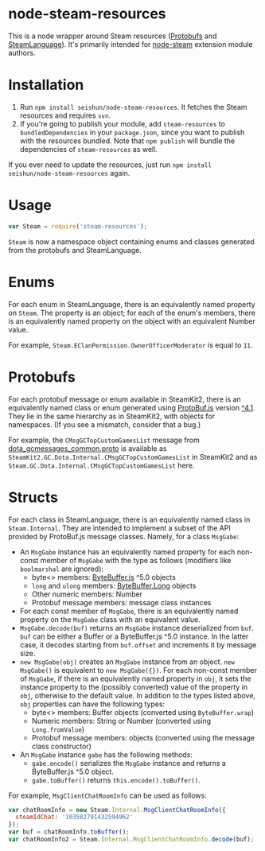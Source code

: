 # node-steam-resources

This is a node wrapper around Steam resources ([Protobufs](https://github.com/SteamDatabase/Protobufs) and [SteamLanguage](https://github.com/SteamRE/SteamKit/tree/master/Resources/SteamLanguage)). It's primarily intended for [node-steam](https://github.com/seishun/node-steam) extension module authors.

# Installation

1. Run `npm install seishun/node-steam-resources`. It fetches the Steam resources and requires `svn`.
2. If you're going to publish your module, add `steam-resources` to `bundledDependencies` in your `package.json`, since you want to publish with the resources bundled. Note that `npm publish` will bundle the dependencies of `steam-resources` as well.

If you ever need to update the resources, just run `npm install seishun/node-steam-resources` again.

# Usage

```js
var Steam = require('steam-resources');
```

`Steam` is now a namespace object containing enums and classes generated from the protobufs and SteamLanguage.

# Enums

For each enum in SteamLanguage, there is an equivalently named property on `Steam`. The property is an object; for each of the enum's members, there is an equivalently named property on the object with an equivalent Number value.

For example, `Steam.EClanPermission.OwnerOfficerModerator` is equal to `11`.

# Protobufs

For each protobuf message or enum available in SteamKit2, there is an equivalently named class or enum generated using [ProtoBuf.js](https://github.com/dcodeIO/ProtoBuf.js) version [^4.1](https://docs.npmjs.com/misc/semver#caret-ranges-123-025-004). They lie in the same hierarchy as in SteamKit2, with objects for namespaces. (If you see a mismatch, consider that a bug.)

For example, the `CMsgGCTopCustomGamesList` message from [dota_gcmessages_common.proto](https://github.com/SteamDatabase/Protobufs/blob/master/dota2/dota_gcmessages_common.proto) is available as `SteamKit2.GC.Dota.Internal.CMsgGCTopCustomGamesList` in SteamKit2 and as `Steam.GC.Dota.Internal.CMsgGCTopCustomGamesList` here.

# Structs

For each class in SteamLanguage, there is an equivalently named class in `Steam.Internal`. They are intended to implement a subset of the API provided by ProtoBuf.js message classes. Namely, for a class `MsgGabe`:

* An `MsgGabe` instance has an equivalently named property for each non-const member of `MsgGabe` with the type as follows (modifiers like `boolmarshal` are ignored):
  * byte<> members: [ByteBuffer.js](https://github.com/dcodeIO/ByteBuffer.js) ^5.0 objects
  * `long` and `ulong` members: [ByteBuffer.Long](https://github.com/dcodeIO/Long.js) objects
  * Other numeric members: Number
  * Protobuf message members: message class instances
* For each const member of `MsgGabe`, there is an equivalently named property on the `MsgGabe` class with an equivalent value.
* `MsgGabe.decode(buf)` returns an `MsgGabe` instance deserialized from `buf`. `buf` can be either a Buffer or a ByteBuffer.js ^5.0 instance. In the latter case, it decodes starting from `buf.offset` and increments it by message size.
* `new MsgGabe(obj)` creates an `MsgGabe` instance from an object. `new MsgGabe()` is equivalent to `new MsgGabe({})`. For each non-const member of `MsgGabe`, if there is an equivalently named property in `obj`, it sets the instance property to the (possibly converted) value of the property in `obj`, otherwise to the default value. In addition to the types listed above, `obj` properties can have the following types:
  * byte<> members: Buffer objects (converted using `ByteBuffer.wrap`)
  * Numeric members: String or Number (converted using `Long.fromValue`)
  * Protobuf message members: objects (converted using the message class constructor)
* An `MsgGabe` instance `gabe` has the following methods:
    * `gabe.encode()` serializes the `MsgGabe` instance and returns a ByteBuffer.js ^5.0 object.
    * `gabe.toBuffer()` returns `this.encode().toBuffer()`.

For example, `MsgClientChatRoomInfo` can be used as follows:

```js
var chatRoomInfo = new Steam.Internal.MsgClientChatRoomInfo({
  steamIdChat: '103582791432594962'
});
var buf = chatRoomInfo.toBuffer();
var chatRoomInfo2 = Steam.Internal.MsgClientChatRoomInfo.decode(buf);
```
